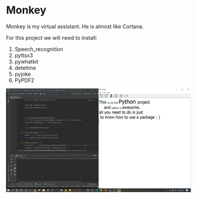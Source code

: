 # Monkey
Monkey is my virtual assistant. He is almost like Cortana.

For this project we will need to install:
1. Speech_recognition
2. pyttsx3
3. pywhatkit
4. detetime
5. pyjoke
6. PyPDF2

![PyNote](https://github.com/GitHopperX/PyNote/blob/main/Screenshot%20(616).png)
